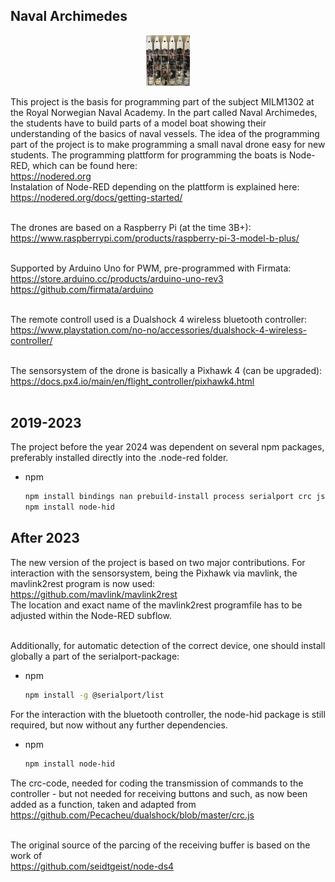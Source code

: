 ## Naval Archimedes

<p style="text-align: center"><img src="https://raw.githubusercontent.com/alexsauter/navalarchimedes/main/figs/modelboats.jpg" width="70"></p>

This project is the basis for programming part of the subject MILM1302 at the Royal Norwegian Naval Academy. In the part called Naval Archimedes, the students have to build parts of a model boat showing their understanding of the basics of naval vessels. The idea of the programming part of the project is to make programming a small naval drone easy for new students. The programming plattform for programming the boats is Node-RED, which can be found here:<br>
https://nodered.org <br>
Instalation of Node-RED depending on the plattform is explained here:<br>
https://nodered.org/docs/getting-started/ <br><br>

The drones are based on a Raspberry Pi (at the time 3B+): <br>
https://www.raspberrypi.com/products/raspberry-pi-3-model-b-plus/ <br><br>

Supported by Arduino Uno for PWM, pre-programmed with Firmata:<br>
https://store.arduino.cc/products/arduino-uno-rev3 <br>
https://github.com/firmata/arduino <br><br>

The remote controll used is a Dualshock 4 wireless bluetooth controller:<br>
https://www.playstation.com/no-no/accessories/dualshock-4-wireless-controller/ <br><br>

The sensorsystem of the drone is basically a Pixhawk 4 (can be upgraded):<br>
https://docs.px4.io/main/en/flight_controller/pixhawk4.html <br><br>

## 2019-2023

The project before the year 2024 was dependent on several npm packages, preferably installed directly into the .node-red folder.
* npm
  ```sh
  npm install bindings nan prebuild-install process serialport crc jspack underscore util events mavlink process
  npm install node-hid
  ```

## After 2023

The new version of the project is based on two major contributions. For interaction with the sensorsystem, being the Pixhawk via mavlink, the mavlink2rest program is now used:<br>
https://github.com/mavlink/mavlink2rest <br>
The location and exact name of the mavlink2rest programfile has to be adjusted within the Node-RED subflow. <br><br>

Additionally, for automatic detection of the correct device, one should install globally a part of the serialport-package:
* npm
  ```sh
  npm install -g @serialport/list
  ```

For the interaction with the bluetooth controller, the node-hid package is still required, but now without any further dependencies.
* npm
  ```sh
  npm install node-hid
  ```
The crc-code, needed for coding the transmission of commands to the controller - but not needed for receiving buttons and such, as now been added as a function, taken and adapted from <br>
https://github.com/Pecacheu/dualshock/blob/master/crc.js <br><br>

The original source of the parcing of the receiving buffer is based on the work of<br>
https://github.com/seidtgeist/node-ds4 <br><br>
